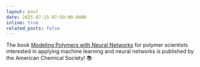 ```yaml
---
layout: post
date: 2025-07-15 07:59:00-0400
inline: true
related_posts: false
---
```


The book [Modeling Polymers with Neural Networks](https://pubs.acs.org/doi/book/10.1021/acsinfocus.7e9014) for polymer scientists interested in applying machine learning and neural networks is published by the American Chemical Society! 📚
